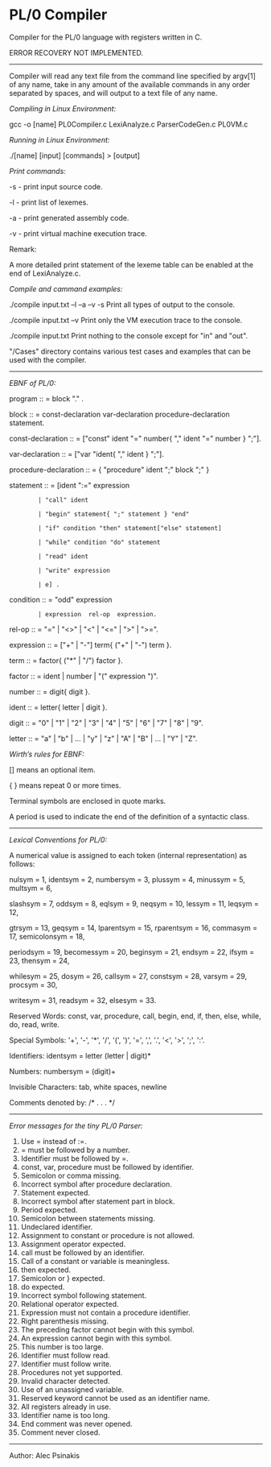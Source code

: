 # PL/0 Compiler

Compiler for the PL/0 language with registers written in C.

ERROR RECOVERY NOT IMPLEMENTED.

------------------------

Compiler will read any text file from the command line specified by argv[1] of any name,
take in any amount of the available commands in any order separated by spaces,
and will output to a text file of any name. 


*Compiling in Linux Environment:*

gcc -o [name] PL0Compiler.c LexiAnalyze.c ParserCodeGen.c PL0VM.c


*Running in Linux Environment:*

./[name] [input] [commands] > [output]


*Print commands:*

-s - print input source code.

-l - print list of lexemes.

-a - print generated assembly code.

-v - print virtual machine execution trace.


Remark:

A more detailed print statement of the lexeme table can be enabled at the end of LexiAnalyze.c.


*Compile and cammand examples:*

./compile input.txt –l –a –v -s		Print all types of output to the console.

./compile input.txt –v				Print only the VM execution trace to the console.

./compile input.txt					Print nothing to the console except for "in" and "out".


"/Cases" directory contains various test cases and examples that can be used with the compiler.

------------------------

*EBNF of PL/0:*


program :: = block "." .

block :: = const-declaration var-declaration procedure-declaration statement.

const-declaration :: = ["const" ident "=" number{ "," ident "=" number } ";"].

var-declaration :: = ["var "ident{ "," ident } ";"].

procedure-declaration :: = { "procedure" ident ";" block ";" }

statement :: = [ident ":=" expression

			| "call" ident
				
			| "begin" statement{ ";" statement } "end"
				
			| "if" condition "then" statement["else" statement]
				
			| "while" condition "do" statement
				
			| "read" ident
				
			| "write" expression
				
			| e] .
				
condition :: = "odd" expression

			| expression  rel-op  expression.
				
rel-op :: = "=" | "<>" | "<" | "<=" | ">" | ">=".

expression :: = ["+" | "-"] term{ ("+" | "-") term }.

term :: = factor{ ("*" | "/") factor }.

factor :: = ident | number | "(" expression ")".

number :: = digit{ digit }.

ident :: = letter{ letter | digit }.

digit :: = "0" | "1" | "2" | "3" | "4" | "5" | "6" | "7" | "8" | "9".

letter :: = "a" | "b" | … | "y" | "z" | "A" | "B" | ... | "Y" | "Z".


*Wirth’s rules for EBNF:*

[] means an optional item.

{ } means repeat 0 or more times.

Terminal symbols are enclosed in quote marks.

A period is used to indicate the end of the definition of a syntactic class.


------------------------

*Lexical Conventions for PL/0:*


A numerical value is assigned to each token (internal representation) as follows: 

nulsym = 1, identsym = 2, numbersym = 3, plussym = 4, minussym = 5, multsym = 6,  

slashsym = 7, oddsym = 8,  eqlsym = 9, neqsym = 10, lessym = 11, leqsym = 12, 

gtrsym = 13, geqsym = 14, lparentsym = 15, rparentsym = 16, commasym = 17, semicolonsym = 18, 

periodsym = 19, becomessym = 20, beginsym = 21, endsym = 22, ifsym = 23, thensym = 24, 

whilesym = 25, dosym = 26, callsym = 27, constsym = 28, varsym = 29, procsym = 30, 

writesym = 31, readsym = 32, elsesym = 33.


Reserved Words: const, var, procedure, call, begin, end, if, then, else, while, do, read, write.

Special Symbols: '+', '-', '*', '/', '(', ')', '=', ',', '.', '<', '>', ';', ':'.

Identifiers: identsym = letter (letter | digit)* 

Numbers: numbersym = (digit)+

Invisible Characters: tab, white spaces, newline

Comments denoted by: /* . . . */


------------------------

*Error messages for the tiny PL/0 Parser:*

1.	Use = instead of :=.
2.	= must be followed by a number.
3.	Identifier must be followed by =.
4.	const, var, procedure must be followed by identifier.
5.	Semicolon or comma missing.
6.	Incorrect symbol after procedure declaration.
7.	Statement expected.
8.	Incorrect symbol after statement part in block.
9.	Period expected.
10.	Semicolon between statements missing.
11.	Undeclared identifier.
12.	Assignment to constant or procedure is not allowed.
13.	Assignment operator expected.
14.	call must be followed by an identifier.
15.	Call of a constant or variable is meaningless.
16.	then expected.
17.	Semicolon or } expected.
18.	do expected.
19.	Incorrect symbol following statement.
20.	Relational operator expected.
21.	Expression must not contain a procedure identifier.
22.	Right parenthesis missing.
23.	The preceding factor cannot begin with this symbol.
24.	An expression cannot begin with this symbol.
25.	This number is too large.
26.	Identifier must follow read.
27.	Identifier must follow write.
28.	Procedures not yet supported.
29.	Invalid character detected.
30.	Use of an unassigned variable.
31.	Reserved keyword cannot be used as an identifier name.
32.	All registers already in use.
33.	Identifier name is too long.
34.	End comment was never opened.
35.	Comment never closed.

------------------------

Author:
Alec Psinakis
